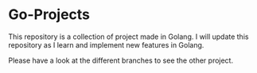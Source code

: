 # Go-Projects
This repository is a collection of project made in Golang. I will update this repository as I learn and implement new features in Golang.

Please have a look at the different branches to see the other project.
